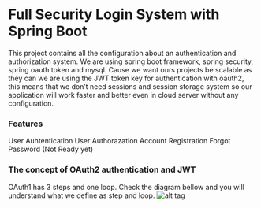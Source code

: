 # Full Security Login System with Spring Boot

This project contains all the configuration about an authentication and authorization system. 
We are using spring boot framework, spring security, spring oauth token and mysql. Cause we want ours projects be scalable as 
they can we are using the JWT token key for authentication with oauth2, this means that we don’t need sessions and  session 
storage system so our application will work faster and better even in cloud server without any configuration.

### Features
User Auhtentication
User Authorazation
Account Registration
Forgot Password (Not Ready yet)

### The concept of OAuth2 authentication and JWT
OAuth1 has 3 steps and one loop. Check the diagram bellow and you will understand what we define as step and loop.
![alt tag](http://s12.postimg.org/mnjxjivrx/Screen_Shot_2016_02_13_at_8_27_17_PM.png)

